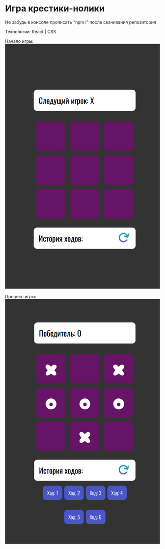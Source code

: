 # Игра крестики-нолики

Не забудь в консоле прописать "npm i" после скачивания репозитория

Технологии: React | CSS

Начало игры:
![Начало игры](https://github.com/Lumaks42/game-tik-toe/blob/main/public/startScreen.png)

Процесс игры:
![Процесс игры](https://github.com/Lumaks42/game-tik-toe/blob/main/public/Screen.png)

